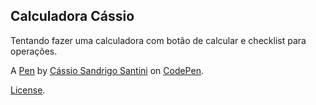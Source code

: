 Calculadora Cássio
------------------
Tentando fazer uma calculadora com botão de calcular e checklist para operações.

A [Pen](https://codepen.io/Enyus/pen/JjEoOXE) by [Cássio Sandrigo Santini](https://codepen.io/Enyus) on [CodePen](https://codepen.io).

[License](https://codepen.io/Enyus/pen/JjEoOXE/license).